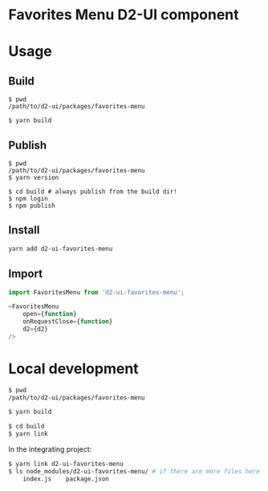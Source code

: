 # Favorites Menu D2-UI component

# Usage

## Build

```
$ pwd
/path/to/d2-ui/packages/favorites-menu

$ yarn build
```

## Publish

```
$ pwd
/path/to/d2-ui/packages/favorites-menu
$ yarn version

$ cd build # always publish from the build dir!
$ npm login
$ npm publish
```

## Install

```sh
yarn add d2-ui-favorites-menu
```

## Import

```js
import FavoritesMenu from 'd2-ui-favorites-menu';

<FavoritesMenu
    open={function}
    onRequestClose={function}
    d2={d2}
/>
```

# Local development

```sh
$ pwd
/path/to/d2-ui/packages/favorites-menu

$ yarn build

$ cd build
$ yarn link
```

In the integrating project:

```sh
$ yarn link d2-ui-favorites-menu
$ ls node_modules/d2-ui-favorites-menu/ # if there are more files here than below you did not link from the build dir!
    index.js    package.json
```
